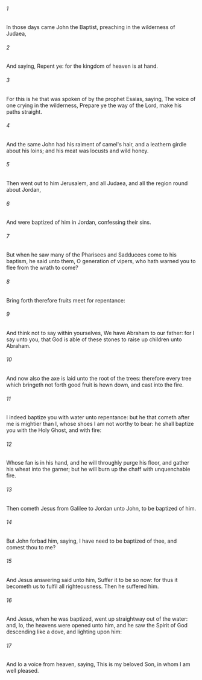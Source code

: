 ###### 1
In those days came John the Baptist, preaching in the wilderness of Judaea,

###### 2
And saying, Repent ye: for the kingdom of heaven is at hand.

###### 3
For this is he that was spoken of by the prophet Esaias, saying, The voice of one crying in the wilderness, Prepare ye the way of the Lord, make his paths straight.

###### 4
And the same John had his raiment of camel's hair, and a leathern girdle about his loins; and his meat was locusts and wild honey.

###### 5
Then went out to him Jerusalem, and all Judaea, and all the region round about Jordan,

###### 6
And were baptized of him in Jordan, confessing their sins.

###### 7
But when he saw many of the Pharisees and Sadducees come to his baptism, he said unto them, O generation of vipers, who hath warned you to flee from the wrath to come?

###### 8
Bring forth therefore fruits meet for repentance:

###### 9
And think not to say within yourselves, We have Abraham to our father: for I say unto you, that God is able of these stones to raise up children unto Abraham.

###### 10
And now also the axe is laid unto the root of the trees: therefore every tree which bringeth not forth good fruit is hewn down, and cast into the fire.

###### 11
I indeed baptize you with water unto repentance: but he that cometh after me is mightier than I, whose shoes I am not worthy to bear: he shall baptize you with the Holy Ghost, and with fire:

###### 12
Whose fan is in his hand, and he will throughly purge his floor, and gather his wheat into the garner; but he will burn up the chaff with unquenchable fire.

###### 13
Then cometh Jesus from Galilee to Jordan unto John, to be baptized of him.

###### 14
But John forbad him, saying, I have need to be baptized of thee, and comest thou to me?

###### 15
And Jesus answering said unto him, Suffer it to be so now: for thus it becometh us to fulfil all righteousness. Then he suffered him.

###### 16
And Jesus, when he was baptized, went up straightway out of the water: and, lo, the heavens were opened unto him, and he saw the Spirit of God descending like a dove, and lighting upon him:

###### 17
And lo a voice from heaven, saying, This is my beloved Son, in whom I am well pleased.


